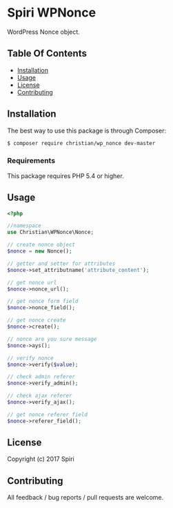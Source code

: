 # Spiri WPNonce 

WordPress Nonce object.

## Table Of Contents

* [Installation](#installation)
* [Usage](#usage)
* [License](#license)
* [Contributing](#contributing)

## Installation

The best way to use this package is through Composer:

```BASH
$ composer require christian/wp_nonce dev-master
```

### Requirements

This package requires PHP 5.4 or higher.

## Usage

```php
<?php

//namespace
use Christian\WPNonce\Nonce;

// create nonce object
$nonce = new Nonce();

// getter and setter for attributes
$nonce->set_attributname('attribute_content');

// get nonce url
$nonce->nonce_url();

// get nonce form field
$nonce->nonce_field();

// get nonce create
$nonce->create();

// nonce are you sure message
$nonce->ays();

// verify nonce
$nonce->verify($value);

// check admin referer
$nonce->verify_admin();

// check ajax referer
$nonce->verify_ajax();

// get nonce referer field
$nonce->referer_field();
```

## License

Copyright (c) 2017 Spiri

## Contributing

All feedback / bug reports / pull requests are welcome.
